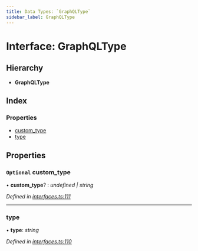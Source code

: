 ```yaml
---
title: Data Types: `GraphQLType`
sidebar_label: GraphQLType
---
```


# Interface: GraphQLType

## Hierarchy

* **GraphQLType**

## Index

### Properties

* [custom_type](graphqltype.md#optional-custom_type)
* [type](graphqltype.md#type)

## Properties

### `Optional` custom_type

• **custom_type**? : *undefined | string*

*Defined in [interfaces.ts:111](https://github.com/terascope/teraslice/blob/d2d877b60/packages/data-types/src/interfaces.ts#L111)*

___

###  type

• **type**: *string*

*Defined in [interfaces.ts:110](https://github.com/terascope/teraslice/blob/d2d877b60/packages/data-types/src/interfaces.ts#L110)*
